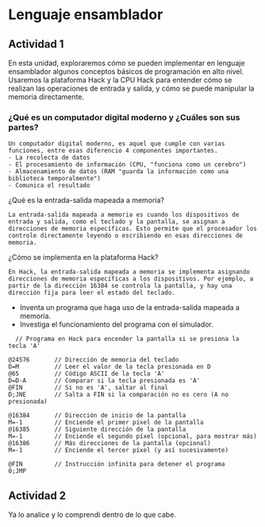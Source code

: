 # Lenguaje ensamblador

## Actividad 1
En esta unidad, exploraremos cómo se pueden implementar en lenguaje ensamblador algunos conceptos básicos de programación en alto nivel. Usaremos la plataforma Hack y la CPU Hack para entender cómo se realizan las operaciones de entrada y salida, y cómo se puede manipular la memoria directamente.

### ¿Qué es un computador digital moderno y ¿Cuáles son sus partes?
```
Un computador digital moderno, es aquel que cumple con varias funciones, entre esas diferencio 4 componentes importantes.
- La recolecta de datos
- El procesamiento de información (CPU, "funciona como un cerebro")
- Almacenamiento de datos (RAM "guarda la información como una biblioteca temporalmente")
- Comunica el resultado
```
¿Qué es la entrada-salida mapeada a memoria? 
```
La entrada-salida mapeada a memoria es cuando los dispositivos de entrada y salida, como el teclado y la pantalla, se asignan a direcciones de memoria específicas. Esto permite que el procesador los controle directamente leyendo o escribiendo en esas direcciones de memoria.
```
¿Cómo se implementa en la plataforma Hack?
```
En Hack, la entrada-salida mapeada a memoria se implementa asignando direcciones de memoria específicas a los dispositivos. Por ejemplo, a partir de la dirección 16384 se controla la pantalla, y hay una dirección fija para leer el estado del teclado.
```
- Inventa un programa que haga uso de la entrada-salida mapeada a memoria.
- Investiga el funcionamiento del programa con el simulador.
```
  // Programa en Hack para encender la pantalla si se presiona la tecla 'A'

@24576       // Dirección de memoria del teclado
D=M          // Leer el valor de la tecla presionada en D
@65          // Código ASCII de la tecla 'A'
D=D-A        // Comparar si la tecla presionada es 'A'
@FIN         // Si no es 'A', saltar al final
D;JNE        // Salta a FIN si la comparación no es cero (A no presionada)

@16384       // Dirección de inicio de la pantalla
M=-1         // Enciende el primer píxel de la pantalla
@16385       // Siguiente dirección de la pantalla
M=-1         // Enciende el segundo píxel (opcional, para mostrar más)
@16386       // Más direcciones de la pantalla (opcional)
M=-1         // Enciende el tercer píxel (y así sucesivamente)

@FIN         // Instrucción infinita para detener el programa
0;JMP
```

## Actividad 2
Ya lo analice y lo comprendi dentro de lo que cabe.
